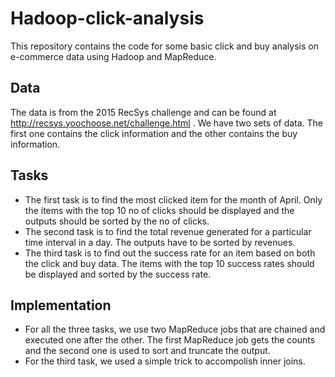 # Hadoop-click-analysis
This repository contains the code for some basic click and buy analysis on e-commerce data using Hadoop and MapReduce.

## Data
The data is from the 2015 RecSys challenge and can be found at http://recsys.yoochoose.net/challenge.html . 
We have two sets of data. The first one contains the click information and the other contains the buy information.

## Tasks
  * The first task is to find the most clicked item for the month of April. Only the items with the top 10 no of clicks should be displayed and the outputs should be sorted by the no of clicks.
  * The second task is to find the total revenue generated for a particular time interval in a day. The outputs have to be sorted by revenues.
  * The third task is to find out the success rate for an item based on both the click and buy data. The items with the top 10 success rates should be displayed and sorted by the success rate.

## Implementation
  * For all the three tasks, we use two MapReduce jobs that are chained and executed one after the other. The first MapReduce job gets the counts and the second one is used to sort and truncate the output.
  * For the third task, we used a simple trick to accompolish inner joins.

